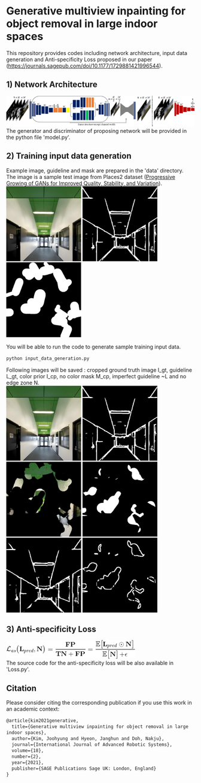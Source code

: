 # Generative multiview inpainting for object removal in large indoor spaces

This repository provides codes including network architecture, input data generation and Anti-specificity Loss proposed in our paper (https://journals.sagepub.com/doi/10.1177/1729881421996544).

## 1) Network Architecture
<img src="./data/Network_G_D.png"></img>
The generator and discriminator of proposing network will be provided in the python file 'model.py'.

## 2) Training input data generation
Example image, guideline and mask are prepared in the 'data' directory.<br/>
The image is a sample test image from Places2 dataset ([Progressive Growing of GANs for Improved Quality, Stability, and Variation](https://arxiv.org/abs/1710.10196)). <br/>
<img src="./data/sample_image.jpg" width="200px" height="200px"></img>
<img src="./data/sample_guideline.jpg" width="200px" height="200px"></img>
<img src="./data/sample_mask.png" width="200px" height="200px"></img><br/>

You will be able to run the code to generate sample training input data.
```bash
python input_data_generation.py
```
Following images will be saved :
cropped ground truth image I_gt, guideline L_gt, color prior I_cp, no color mask M_cp, imperfect guideline ~L and no edge zone N.
<br/>
<img src="./data/result_crop_image_gt.png" width="200px" height="200px"></img>
<img src="./data/result_crop_guideline_gt.png" width="200px" height="200px"></img><br/>
<img src="./data/result_color_prior.png" width="200px" height="200px"></img>
<img src="./data/result_no_color_mask.png" width="200px" height="200px"></img>
<img src="./data/result_imperfect_guideline.png" width="200px" height="200px"></img>
<img src="./data/result_no_edge_zone.png" width="200px" height="200px"></img><br/>


## 3) Anti-specificity Loss
<img src="./data/Anti-specificity loss.gif"></img><br/>
The source code for the anti-specificity loss will be also available in 'Loss.py'.


## Citation

Please consider citing the corresponding publication if you use this work in an academic context:
```
@article{kim2021generative,
  title={Generative multiview inpainting for object removal in large indoor spaces},
  author={Kim, Joohyung and Hyeon, Janghun and Doh, Nakju},
  journal={International Journal of Advanced Robotic Systems},
  volume={18},
  number={2},
  year={2021},
  publisher={SAGE Publications Sage UK: London, England}
}
